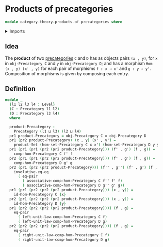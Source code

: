 # Products of precategories

```agda
module category-theory.products-of-precategories where
```

<details><summary>Imports</summary>

```agda
open import category-theory.precategories

open import foundation.cartesian-product-types
open import foundation.dependent-pair-types
open import foundation.equality-cartesian-product-types
open import foundation.sets
open import foundation.strictly-involutive-identity-types
open import foundation.universe-levels
```

</details>

## Idea

The **product** of two [precategories](category-theory.precategories.md) `C` and
`D` has as objects pairs `(x , y)`, for `x` in `obj-Precategory C` and `y` in
`obj-Precategory D`; and has a morphism `Hom (x , y) (x' , y)` for each pair of
morphisms `f : x → x'` and `g : y → y'`. Composition of morphisms is given by
composing each entry.

## Definition

```agda
module _
  {l1 l2 l3 l4 : Level}
  (C : Precategory l1 l2)
  (D : Precategory l3 l4)
  where

  product-Precategory :
    Precategory (l1 ⊔ l3) (l2 ⊔ l4)
  pr1 product-Precategory = obj-Precategory C × obj-Precategory D
  pr1 (pr2 product-Precategory) (x , y) (x' , y') =
    product-Set (hom-set-Precategory C x x') (hom-set-Precategory D y y')
  pr1 (pr1 (pr1 (pr2 (pr2 product-Precategory))) (f' , g') (f , g)) =
    comp-hom-Precategory C f' f
  pr2 (pr1 (pr1 (pr2 (pr2 product-Precategory))) (f' , g') (f , g)) =
    comp-hom-Precategory D g' g
  pr2 (pr1 (pr2 (pr2 product-Precategory))) (f'' , g'') (f' , g') (f , g) =
    involutive-eq-eq
      ( eq-pair
        ( associative-comp-hom-Precategory C f'' f' f)
        ( associative-comp-hom-Precategory D g'' g' g))
  pr1 (pr1 (pr2 (pr2 (pr2 product-Precategory))) (x , y)) =
    id-hom-Precategory C {x}
  pr2 (pr1 (pr2 (pr2 (pr2 product-Precategory))) (x , y)) =
    id-hom-Precategory D {y}
  pr1 (pr2 (pr2 (pr2 (pr2 product-Precategory)))) (f , g) =
    eq-pair
      ( left-unit-law-comp-hom-Precategory C f)
      ( left-unit-law-comp-hom-Precategory D g)
  pr2 (pr2 (pr2 (pr2 (pr2 product-Precategory)))) (f , g) =
    eq-pair
      ( right-unit-law-comp-hom-Precategory C f)
      ( right-unit-law-comp-hom-Precategory D g)
```
